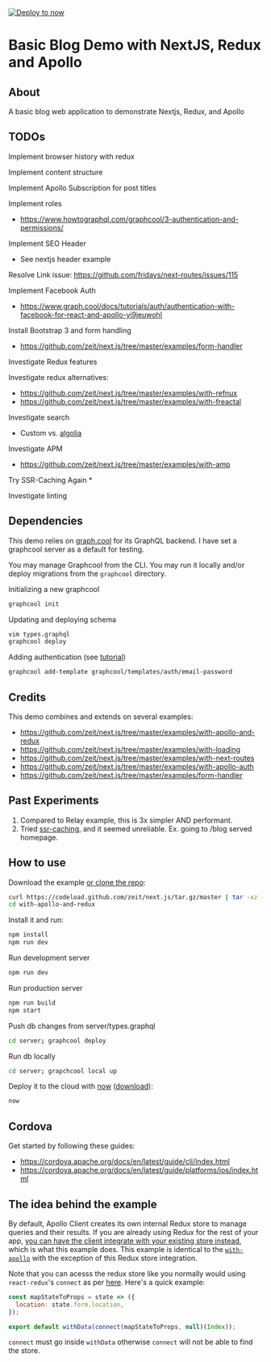 [![Deploy to now](https://deploy.now.sh/static/button.svg)](https://deploy.now.sh/?repo=https://github.com/zeit/next.js/tree/master/examples/with-apollo-and-redux)

# Basic Blog Demo with NextJS, Redux and Apollo

## About

A basic blog web application to demonstrate Nextjs, Redux, and Apollo

## TODOs

Implement browser history with redux

Implement content structure

Implement Apollo Subscription for post titles

Implement roles
* https://www.howtographql.com/graphcool/3-authentication-and-permissions/

Implement SEO Header
* See nextjs header example

Resolve Link issue: https://github.com/fridays/next-routes/issues/115

Implement Facebook Auth
* https://www.graph.cool/docs/tutorials/auth/authentication-with-facebook-for-react-and-apollo-yi9jeuwohl

Install Bootstrap 3 and form handling
* https://github.com/zeit/next.js/tree/master/examples/form-handler

Investigate Redux features

Investigate redux alternatives:
* https://github.com/zeit/next.js/tree/master/examples/with-refnux
* https://github.com/zeit/next.js/tree/master/examples/with-freactal

Investigate search
* Custom vs. [algolia](https://github.com/zeit/next.js/tree/master/examples/with-algolia-react-instantsearch)

Investigate APM
* https://github.com/zeit/next.js/tree/master/examples/with-amp

Try SSR-Caching Again
* 

Investigate linting



## Dependencies

This demo relies on [graph.cool](https://www.graph.cool) for its GraphQL backend. I have set a graphcool server as a default for testing.

You may manage Graphcool from the CLI. You may run it locally and/or deploy migrations from the `graphcool` directory.

Initializing a new graphcool
```bash
graphcool init
```

Updating and deploying schema
```bash
vim types.graphql
graphcool deploy
```

Adding authentication (see [tutorial](https://www.graph.cool/docs/tutorials/auth/authentication-with-email-and-password-for-react-and-apollo-cu3jah9ech#setting-up-your-graphql-server))
```bash
graphcool add-template graphcool/templates/auth/email-password
```

## Credits

This demo combines and extends on several examples:
* https://github.com/zeit/next.js/tree/master/examples/with-apollo-and-redux
* https://github.com/zeit/next.js/tree/master/examples/with-loading
* https://github.com/zeit/next.js/tree/master/examples/with-next-routes
* https://github.com/zeit/next.js/tree/master/examples/with-apollo-auth
* https://github.com/zeit/next.js/tree/master/examples/form-handler

## Past Experiments

1. Compared to Relay example, this is 3x simpler AND performant.
2. Tried [ssr-caching](https://github.com/zeit/next.js/tree/master/examples/ssr-caching), and it seemed unreliable. Ex. going to /blog served homepage.

## How to use

Download the example [or clone the repo](https://github.com/zeit/next.js):

```bash
curl https://codeload.github.com/zeit/next.js/tar.gz/master | tar -xz --strip=2 next.js-master/examples/with-apollo-and-redux
cd with-apollo-and-redux
```

Install it and run:

```bash
npm install
npm run dev
```

Run development server
```bash
npm run dev
```

Run production server
```bash
npm run build
npm start
```

Push db changes from server/types.graphql
```bash
cd server; graphcool deploy
```

Run db locally
```bash
cd server; grapchcool local up
```


Deploy it to the cloud with [now](https://zeit.co/now) ([download](https://zeit.co/download)):

```bash
now
```


## Cordova

Get started by following these guides: 
* https://cordova.apache.org/docs/en/latest/guide/cli/index.html
* https://cordova.apache.org/docs/en/latest/guide/platforms/ios/index.html



## The idea behind the example
By default, Apollo Client creates its own internal Redux store to manage queries and their results. If you are already using Redux for the rest of your app, [you can have the client integrate with your existing store instead](http://dev.apollodata.com/react/redux.html), which is what this example does. This example is identical to the [`with-apollo`](https://github.com/zeit/next.js/tree/master/examples/with-apollo) with the exception of this Redux store integration. 

Note that you can acesss the redux store like you normally would using `react-redux`'s `connect` as per [here](http://dev.apollodata.com/react/redux.html#using-connect). Here's a quick example:

```js
const mapStateToProps = state => ({
  location: state.form.location,
});

export default withData(connect(mapStateToProps, null)(Index));
```

`connect` must go inside `withData` otherwise `connect` will not be able to find the store. 

